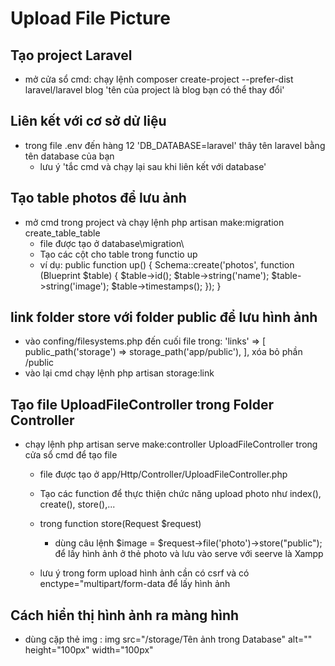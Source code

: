 
# Upload File Picture

## Tạo project Laravel

- mở cửa sổ cmd: chạy lệnh composer create-project --prefer-dist laravel/laravel blog 'tên của project là blog bạn có thể thay đổi' 

## Liên kết với cơ sở dử liệu 
	
- trong file .env đến hàng 12 'DB_DATABASE=laravel' thây tên laravel bằng tên database của bạn
	+ lưu ý 'tắc cmd và chạy lại sau khi liên kết với database'

## Tạo table photos để lưu ảnh

- mở cmd trong project và chạy lệnh php artisan make:migration create_table_table
 	+ file được tạo ở database\migration\ 
	+ Tạo các cột cho table trong functio up
	+ ví dụ: 
	public function up() {
		Schema::create('photos', function (Blueprint $table) {
			$table->id();
			$table->string('name');
			$table->string('image');
			$table->timestamps();
		});
	}

## link folder store với folder public để lưu hình ảnh

- vào confing/filesystems.php  đến cuối file trong: 
		'links' => [
				public_path('storage') => storage_path('app/public'),
			],
		xóa bỏ phần /public
- vào lại cmd chạy lệnh php artisan storage:link

## Tạo file UploadFileController trong Folder Controller

- chạy lệnh php artisan serve make:controller UploadFileController trong cửa sổ cmd để tạo file
	+ file được tạo ở app/Http/Controller/UploadFileController.php
	+ Tạo các function để thực thiện chức năng upload photo như index(), create(), store(),...

	+ trong function  store(Request $request)
		* dùng câu lệnh $image = $request->file('photo')->store("public"); để lấy hình ảnh ở thẻ photo và lưu vào serve với seerve là Xampp
	+ lưu ý trong form upload hình ảnh cần có csrf và có enctype="multipart/form-data để lấy hình ảnh


## Cách hiển thị hình ảnh ra màng hình

- dùng cặp thẻ img  : img src="/storage/Tên ảnh trong Database" alt="" height="100px" width="100px"






